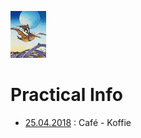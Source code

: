 <link rel="stylesheet" href="S2.css">

[![](Moebius_micro.png)](S2_Menu.html)

# Practical Info

* [25.04.2018](Practical_Info_20180425.md) : Café - Koffie

